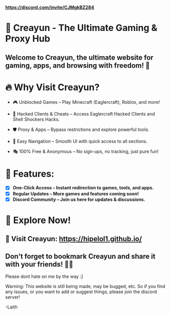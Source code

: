 **https://discord.com/invite/CJMgkBZ284**
# 🌌 Creayun - The Ultimate Gaming & Proxy Hub

## Welcome to Creayun, the ultimate website for gaming, apps, and browsing with freedom! 🚀

# 🔥 Why Visit Creayun?

- 🎮 Unblocked Games – Play Minecraft (Eaglercraft), Roblox, and more!

- 🔧 Hacked Clients & Cheats – Access Eaglercraft Hacked Clients and Shell Shockers Hacks.

- 🛡️ Proxy & Apps – Bypass restrictions and explore powerful tools.

- 📜 Easy Navigation – Smooth UI with quick access to all sections.

- 🎭 100% Free & Anonymous – No sign-ups, no tracking, just pure fun!

# 🌠 Features:

- [x] **One-Click Access – Instant redirection to games, tools, and apps.**
- [x] **Regular Updates – More games and features coming soon!**
- [x] **Discord Community – Join us here for updates & discussions.**

# 🚀 Explore Now!

## 🔗 Visit Creayun: https://hipelol1.github.io/

## Don't forget to bookmark Creayun and share it with your friends! 🚀🌌

Please dont hate on me by the way :]


Warning: This website is still being made, may be bugged, etc. So if you find any issues, or you want to add or suggest things, please join the discord server!

-Laith
